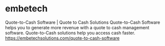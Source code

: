 # embetech
Quote-to-Cash Software | Quote to Cash Solutions
Quote-to-Cash Software helps you to generate more revenue with a quote to cash management software. Quote-to-Cash solutions help you access cash faster. 
https://embetechsolutions.com/quote-to-cash-software
